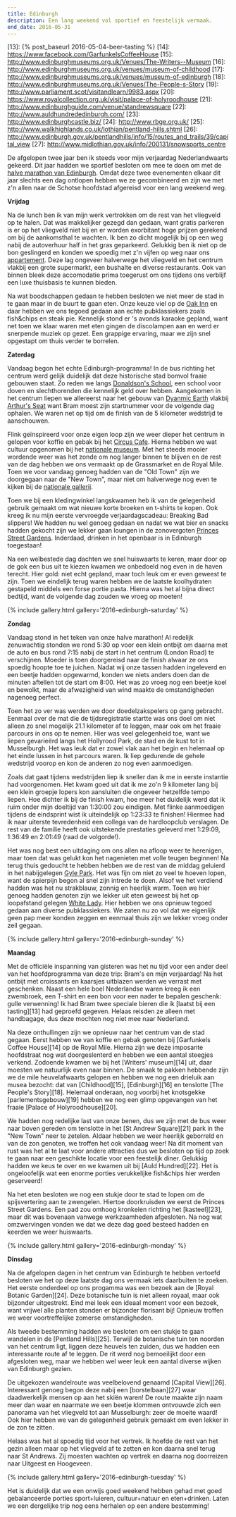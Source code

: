 ```yaml
---
title: Edinburgh
description: Een lang weekend vol sportief en feestelijk vermaak.
end_date: 2016-05-31
---
```

[1]: http://www.edinburghmarathon.com/
[2]: https://www.holidaylettings.co.uk/rentals/corstorphine/6827390?m=28426
[3]: https://www.tripadvisor.co.uk/Restaurant_Review-g186525-d4681809-Reviews-Oak_Inn-Edinburgh_Scotland.html
[4]: https://en.wikipedia.org/wiki/Donaldson%27s_School
[5]: http://www.dynamicearth.co.uk/
[6]: http://www.walkhighlands.co.uk/lothian/arthurs-seat.shtml
[7]: http://www.circusedinburgh.com/
[8]: http://www.nms.ac.uk/national-museum-of-scotland/
[9]: https://www.nationalgalleries.org/national
[10]: http://www.princes-street.com/interest/princes-street-gardens.html
[11]: https://www.edinburgh.gov.uk/directory_record/164091/gyle_park
[12]: https://www.jdwetherspoon.com/pubs/all-pubs/scotland/edinburgh/the-white-lady-edinburgh
[13]: {% post_baseurl 2016-05-04-beer-tasting %}
[14]: https://www.facebook.com/GarfunkelsCoffeeHouse
[15]: http://www.edinburghmuseums.org.uk/Venues/The-Writers--Museum
[16]: http://www.edinburghmuseums.org.uk/venues/museum-of-childhood
[17]: http://www.edinburghmuseums.org.uk/venues/museum-of-edinburgh
[18]: http://www.edinburghmuseums.org.uk/Venues/The-People-s-Story
[19]: http://www.parliament.scot/visitandlearn/9983.aspx
[20]: https://www.royalcollection.org.uk/visit/palace-of-holyroodhouse
[21]: http://www.edinburghguide.com/venue/standrewsquare
[22]: http://www.auldhundrededinburgh.com/
[23]: http://www.edinburghcastle.biz/
[24]: http://www.rbge.org.uk/
[25]: http://www.walkhighlands.co.uk/lothian/pentland-hills.shtml
[26]: http://www.edinburgh.gov.uk/pentlandhills/info/15/routes_and_trails/39/capital_view
[27]: http://www.midlothian.gov.uk/info/200131/snowsports_centre

De afgelopen twee jaar ben ik steeds voor mijn verjaardag Nederlandwaarts gekeerd. Dit jaar hadden we sportief besloten om mee te doen om met de [halve marathon van Edinburgh][1]. Omdat deze twee evenementen elkaar dit jaar slechts een dag ontlopen hebben we ze gecombineerd en zijn we met z'n allen naar de Schotse hoofdstad afgereisd voor een lang weekend weg.

<a name="more"></a>

**Vrijdag**

Na de lunch ben ik van mijn werk vertrokken om de rest van het vliegveld op te halen. Dat was makkelijker gezegd dan gedaan, want gratis parkeren is er op het vliegveld niet bij en er worden exorbitant hoge prijzen gerekend om bij de aankomsthal te wachten. Ik ben zo dicht mogelijk bij op een weg nabij de autoverhuur half in het gras geparkeerd. Gelukkig ben ik niet op de bon geslingerd en konden we spoedig met z'n vijfen op weg naar ons [appartement][2]. Deze lag ongeveer halverwege het vliegveld en het centrum vlakbij een grote supermarkt, een bushalte en diverse restaurants. Ook van binnen bleek deze accomodatie prima toegerust om ons tijdens ons verblijf een luxe thuisbasis te kunnen bieden.

Na wat boodschappen gedaan te hebben besloten we niet meer de stad in te gaan maar in de buurt te gaan eten. Onze keuze viel op de [Oak Inn][3] en daar hebben we ons tegoed gedaan aan echte pubklassiekers zoals fish&chips en steak pie. Kennelijk stond er 's avonds karaoke gepland, want net toen we klaar waren met eten gingen de discolampen aan en werd er snerpende muziek op gezet. Een grappige ervaring, maar we zijn snel opgestapt om thuis verder te borrelen.

**Zaterdag**

Vandaag begon het echte Edinburgh-programma! In de bus richting het centrum werd gelijk duidelijk dat deze historische stad bomvol fraaie gebouwen staat. Zo reden we langs [Donaldson's School][4], een school voor doven en slechthorenden die kennelijk geld over hebben. Aangekomen in het centrum liepen we allereerst naar het gebouw van [Dyanmic Earth][5] vlakbij [Arthur's Seat][6] want Bram moest zijn startnummer voor de volgende dag ophalen. We waren net op tijd om de finish van de 5 kilometer wedstrijd te aanschouwen.

Flink geïnspireerd voor onze eigen loop zijn we weer dieper het centrum in gelopen voor koffie en gebak bij het [Circus Cafe][7]. Hierna hebben we wat cultuur opgenomen bij het [nationale museum][8]. Met het steeds mooier wordende weer was het zonde om nog langer binnen te blijven en de rest van de dag hebben we ons vermaakt op de Grassmarket en de Royal Mile. Toen we voor vandaag genoeg hadden van de "Old Town" zijn we doorgegaan naar de "New Town", maar niet om halverwege nog even te kijken bij de [nationale gallerij][9].

Toen we bij een kledingwinkel langskwamen heb ik van de gelegenheid gebruik gemaakt om wat nieuwe korte broeken en t-shirts te kopen. Ook kreeg ik nu mijn eerste vervroegde verjaardagscadeau: Breaking Bad slippers! We hadden nu wel genoeg gedaan en nadat we wat bier en snacks hadden gekocht zijn we lekker gaan loungen in de zonovergoten [Princes Street Gardens][10]. Inderdaad, drinken in het openbaar is in Edinburgh toegestaan!

Na een welbestede dag dachten we snel huiswaarts te keren, maar door op de gok een bus uit te kiezen kwamen we onbedoeld nog even in de haven terecht. Hier gold: niet echt gepland, maar toch leuk om er even geweest te zijn. Toen we eindelijk terug waren hebben we de laatste koolhydraten gestapeld middels een forse portie pasta. Hierna was het al bijna direct bedtijd, want de volgende dag zouden we vroeg op moeten!

{% include gallery.html gallery='2016-edinburgh-saturday' %}

**Zondag**

Vandaag stond in het teken van onze halve marathon! Al redelijk zenuwachtig stonden we rond 5:30 op voor een klein ontbijt om daarna met de auto en bus rond 7:15 nabij de start in het centrum (London Road) te verschijnen. Moeder is toen doorgereisd naar de finish alwaar ze ons spoedig hoopte toe te juichen. Nadat wij onze tassen hadden ingeleverd en een beetje hadden opgewarmd, konden we niets anders doen dan de minuten aftellen tot de start om 8:00. Het was zo vroeg nog een beetje koel en bewolkt, maar de afwezigheid van wind maakte de omstandigheden nagenoeg perfect.

Toen het zo ver was werden we door doedelzakspelers op gang gebracht. Eenmaal over de mat die de tijdsregistratie startte was ons doel om niet alleen zo snel mogelijk 21.1 kilometer af te leggen, maar ook om het fraaie parcours in ons op te nemen. Hier was veel gelegenheid toe, want we liepen gevarieërd langs het Hollyrood Park, de stad en de kust tot in Musselburgh. Het was leuk dat er zowel vlak aan het begin en helemaal op het einde lussen in het parcours waren. Ik liep gedurende de gehele wedstrijd voorop en kon de anderen zo nog even aanmoedigen.

Zoals dat gaat tijdens wedstrijden liep ik sneller dan ik me in eerste instantie had voorgenomen. Het kwam goed uit dat ik me zo'n 9 kilometer lang bij een klein groepje lopers kon aansluiten die ongeveer hetzelfde tempo liepen. Hoe dichter ik bij de finish kwam, hoe meer het duidelijk werd dat ik ruim onder mijn doeltijd van 1:30:00 zou eindigen. Met flinke aanmoedigen tijdens de eindsprint wist ik uiteindelijk op 1:23:33 te finishen! Hiermee had ik naar uiterste tevredenheid een collega van de hardloopclub verslagen. De rest van de familie heeft ook uitstekende prestaties geleverd met 1:29:09, 1:36:49 en 2:01:49 (raad de volgorde!).

Het was nog best een uitdaging om ons allen na afloop weer te herenigen, maar toen dat was gelukt kon het nagenieten met volle teugen beginnen! Na terug thuis gedoucht te hebben hebben we de rest van de middag geluierd in het nabijgelegen [Gyle Park][11]. Het was fijn om niet zo veel te hoeven lopen, want de spierpijn begon al snel zijn intrede te doen. Alsof we het verdiend hadden was het nu strakblauw, zonnig en heerlijk warm. Toen we hier genoeg hadden genoten zijn we lekker uit eten geweest bij het op loopafstand gelegen [White Lady][12]. Hier hebben we ons opnieuw tegoed gedaan aan diverse pubklassiekers. We zaten nu zo vol dat we eigenlijk geen pap meer konden zeggen en eenmaal thuis zijn we lekker vroeg onder zeil gegaan.

{% include gallery.html gallery='2016-edinburgh-sunday' %}

**Maandag**

Met de officiële inspanning van gisteren was het nu tijd voor een ander deel van het hoofdprogramma van deze trip: Bram's en mijn verjaardag! Na het ontbijt met croissants en kaarsjes uitblazen werden we verrast met geschenken. Naast een hele boel Nederlandse waren kreeg ik een zwembroek, een T-shirt en een bon voor een nader te bepalen geschenk: gulle verwenning! Ik had Bram twee speciale bieren die ik [laatst bij een tasting][13] had geproefd gegeven. Helaas reisden ze alleen met handbagage, dus deze mochten nog niet mee naar Nederland.

Na deze onthullingen zijn we opnieuw naar het centrum van de stad gegaan. Eerst hebben we van koffie en gebak genoten bij [Garfunkels Coffee House][14] op de Royal Mile. Hierna zijn we deze imposante hoofdstraat nog wat doorgeslenterd en hebben we een aantal steegjes verkend. Zodoende kwamen we bij het [Writers' museum][14] uit, daar moesten we natuurlijk even naar binnen. De smaak te pakken hebbende zijn we de mile heuvelafwaarts gelopen en hebben we nog een drieluik aan musea bezocht: dat van [Childhood][15], [Edinburgh][16] en tenslotte [The People's Story][18]. Helemaal onderaan, nog voorbij het knotsgekke [parlementsgebouw][19] hebben we nog een glimp opgevangen van het fraaie [Palace of Holyroodhouse][20].

We hadden nog redelijke last van onze benen, dus we zijn met de bus weer naar boven gereden om tenslotte in het [St Andrew Square][21] park in the "New Town" neer te zetelen. Aldaar hebben we weer heerlijk geborreld en van de zon genoten, we troffen het ook vandaag weer! Na dit moment van rust was het al te laat voor andere attracties dus we besloten op tijd op zoek te gaan naar een geschikte locatie voor een feestelijk diner. Gelukkig hadden we keus te over en we kwamen uit bij [Auld Hundred][22]. Het is ongeloofelijk wat een enorme porties verukkelijke fish&chips hier werden geserveerd!

Na het eten besloten we nog een stukje door te stad te lopen om de spijsvertering aan te zwengelen. Hiertoe doorkruisden we eerst de Princes Street Gardens. Een pad zou omhoog kronkelen richting het [kasteel][23], maar dit was bovenaan vanwege werkzaamheden afgesloten. Na nog wat omzwervingen vonden we dat we deze dag goed besteed hadden en keerden we weer huiswaarts.

{% include gallery.html gallery='2016-edinburgh-monday' %}

**Dinsdag**

Na de afgelopen dagen in het centrum van Edinburgh te hebben vertoefd besloten we het op deze laatste dag ons vermaak iets daarbuiten te zoeken. Het eerste onderdeel op ons progamma was een bezoek aan de [Royal Botanic Garden][24]. Deze botanische tuin is niet alleen royaal, maar ook bijzonder uitgestrekt. Eind mei leek een ideaal moment voor een bezoek, want vrijwel alle planten stonden er bijzonder florisant bij! Opnieuw troffen we weer voortreffelijke zomerse omstandigheden.

Als tweede bestemming hadden we besloten om een stukje te gaan wandelen in de [Pentland Hills][25]. Terwijl de botanische tuin ten noorden van het centrum ligt, liggen deze heuvels ten zuiden, dus we hadden een interessante route af te leggen. De rit werd nog bemoeilijkt door een afgesloten weg, maar we hebben wel weer leuk een aantal diverse wijken van Edinburgh gezien.

De uitgekozen wandelroute was veelbelovend genaamd [Capital View][26]. Interessant genoeg begon deze nabij een [borstelbaan][27] waar daadwerkelijk mensen op aan het skiën waren! De route maakte zijn naam meer dan waar en naarmate we een beetje klommen ontvouwde zich een panorama van het vliegveld tot aan Musselburgh: zeer de moeite waard! Ook hier hebben we van de gelegenheid gebruik gemaakt om even lekker in de zon te zitten.

Helaas was het al spoedig tijd voor het vertrek. Ik hoefde de rest van het gezin alleen maar op het vliegveld af te zetten en kon daarna snel terug naar St Andrews. Zij moesten wachten op vertrek en daarna nog doorreizen naar Uitgeest en Hoogeveen.

{% include gallery.html gallery='2016-edinburgh-tuesday' %}

Het is duidelijk dat we een onwijs goed weekend hebben gehad met goed gebalanceerde porties sport+luieren, cultuur+natuur en eten+drinken. Laten we een dergelijke trip nog eens herhalen op een andere bestemming!